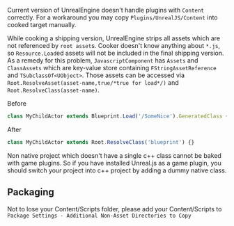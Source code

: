 Current version of UnrealEngine doesn't handle plugins with `Content` correctly. For a workaround you may copy `Plugins/UnrealJS/Content` into cooked target manually.

While cooking a shipping version, UnrealEngine strips all assets which are not referenced by `root asset`s. Cooker doesn't know anything about `*.js`, so `Resource.Load`ed assets will not be included in the final shipping version. As a remedy for this problem, `JavascriptComponent` has `Assets` and `ClassAssets` which are key-value store containing `FStringAssetReference` and `TSubclassOf<UObject>`. Those assets can be accessed via `Root.ResolveAsset(asset-name,true/*true for load*/)` and `Root.ResolveClass(asset-name)`.

Before
```js
class MyChildActor extends Blueprint.Load('/SomeNice').GeneratedClass {}
``` 

After
```js
class MyChildActor extends Root.ResolveClass('blueprint') {}
```

Non native project which doesn't have a single c++ class cannot be baked with game plugins. So if you have installed Unreal.js as a game plugin, you should switch your project into c++ project by adding a dummy native class.

## Packaging

Not to lose your Content/Scripts folder, please add your Content/Scripts to `Package Settings - Additional Non-Asset Directories to Copy`